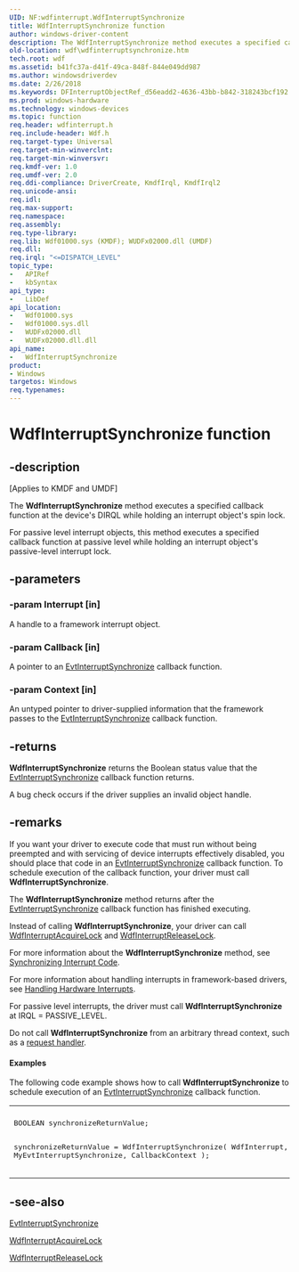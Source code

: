 ```yaml
---
UID: NF:wdfinterrupt.WdfInterruptSynchronize
title: WdfInterruptSynchronize function
author: windows-driver-content
description: The WdfInterruptSynchronize method executes a specified callback function at the device's DIRQL while holding an interrupt object's spin lock.
old-location: wdf\wdfinterruptsynchronize.htm
tech.root: wdf
ms.assetid: b41fc37a-d41f-49ca-848f-844e049dd987
ms.author: windowsdriverdev
ms.date: 2/26/2018
ms.keywords: DFInterruptObjectRef_d56eadd2-4636-43bb-b842-318243bcf192.xml, WdfInterruptSynchronize, WdfInterruptSynchronize method, kmdf.wdfinterruptsynchronize, wdf.wdfinterruptsynchronize, wdfinterrupt/WdfInterruptSynchronize
ms.prod: windows-hardware
ms.technology: windows-devices
ms.topic: function
req.header: wdfinterrupt.h
req.include-header: Wdf.h
req.target-type: Universal
req.target-min-winverclnt: 
req.target-min-winversvr: 
req.kmdf-ver: 1.0
req.umdf-ver: 2.0
req.ddi-compliance: DriverCreate, KmdfIrql, KmdfIrql2
req.unicode-ansi: 
req.idl: 
req.max-support: 
req.namespace: 
req.assembly: 
req.type-library: 
req.lib: Wdf01000.sys (KMDF); WUDFx02000.dll (UMDF)
req.dll: 
req.irql: "<=DISPATCH_LEVEL"
topic_type:
-	APIRef
-	kbSyntax
api_type:
-	LibDef
api_location:
-	Wdf01000.sys
-	Wdf01000.sys.dll
-	WUDFx02000.dll
-	WUDFx02000.dll.dll
api_name:
-	WdfInterruptSynchronize
product:
- Windows
targetos: Windows
req.typenames: 
---
```


# WdfInterruptSynchronize function


## -description


<p class="CCE_Message">[Applies to KMDF and UMDF]</p>

The <b>WdfInterruptSynchronize</b> method executes a specified callback function at the device's DIRQL while holding an interrupt object's spin lock.

For passive level interrupt objects, this method executes a specified callback function at passive level while holding an interrupt object's passive-level interrupt lock.


## -parameters




### -param Interrupt [in]

A handle to a framework interrupt object.


### -param Callback [in]

A pointer to an <a href="https://msdn.microsoft.com/ac73b23d-7742-43a4-8950-b301bd0ba330">EvtInterruptSynchronize</a> callback function.


### -param Context [in]

An untyped pointer to driver-supplied information that the framework passes to the <a href="https://msdn.microsoft.com/ac73b23d-7742-43a4-8950-b301bd0ba330">EvtInterruptSynchronize</a> callback function.


## -returns



<b>WdfInterruptSynchronize</b> returns the Boolean status value that the <a href="https://msdn.microsoft.com/ac73b23d-7742-43a4-8950-b301bd0ba330">EvtInterruptSynchronize</a> callback function returns.

A bug check occurs if the driver supplies an invalid object handle.






## -remarks



If you want your driver to execute code that must run without being preempted and with servicing of device interrupts effectively disabled, you should place that code in an <a href="https://msdn.microsoft.com/ac73b23d-7742-43a4-8950-b301bd0ba330">EvtInterruptSynchronize</a> callback function. To schedule execution of the callback function, your driver must call <b>WdfInterruptSynchronize</b>.

The <b>WdfInterruptSynchronize</b> method returns after the <a href="https://msdn.microsoft.com/ac73b23d-7742-43a4-8950-b301bd0ba330">EvtInterruptSynchronize</a> callback function has finished executing.

Instead of calling <b>WdfInterruptSynchronize</b>, your driver can call <a href="https://msdn.microsoft.com/library/windows/hardware/ff547340">WdfInterruptAcquireLock</a> and <a href="https://msdn.microsoft.com/library/windows/hardware/ff547376">WdfInterruptReleaseLock</a>.

For more information about the <b>WdfInterruptSynchronize</b> method, see <a href="https://msdn.microsoft.com/a24477dc-f75d-4ab6-8695-d8a85247e276">Synchronizing Interrupt Code</a>.

For more information about handling interrupts in framework-based drivers, see <a href="https://msdn.microsoft.com/08460510-6e5f-4c02-8086-9caa9b4b4c2d">Handling Hardware Interrupts</a>.

For passive level interrupts, the driver must call <b>WdfInterruptSynchronize</b> at IRQL = PASSIVE_LEVEL.

Do not call <b>WdfInterruptSynchronize</b> from an arbitrary thread context,  such as a <a href="https://docs.microsoft.com/windows-hardware/drivers/wdf/request-handlers">request handler</a>.


#### Examples

The following code example shows how to call <b>WdfInterruptSynchronize</b> to schedule execution of an <a href="https://msdn.microsoft.com/ac73b23d-7742-43a4-8950-b301bd0ba330">EvtInterruptSynchronize</a>  callback function.

<div class="code"><span codelanguage=""><table>
<tr>
<th></th>
</tr>
<tr>
<td>
<pre>BOOLEAN synchronizeReturnValue;

synchronizeReturnValue = WdfInterruptSynchronize(
                                         WdfInterrupt,
                                         MyEvtInterruptSynchronize,
                                         CallbackContext
                                         );</pre>
</td>
</tr>
</table></span></div>



## -see-also




<a href="https://msdn.microsoft.com/ac73b23d-7742-43a4-8950-b301bd0ba330">EvtInterruptSynchronize</a>



<a href="https://msdn.microsoft.com/library/windows/hardware/ff547340">WdfInterruptAcquireLock</a>



<a href="https://msdn.microsoft.com/library/windows/hardware/ff547376">WdfInterruptReleaseLock</a>
 

 


